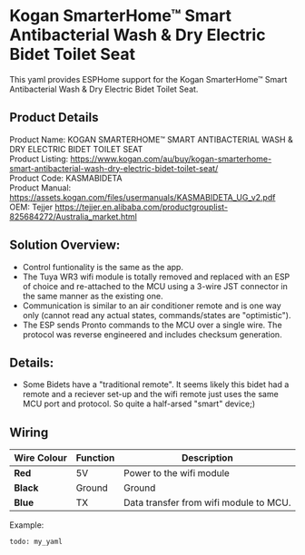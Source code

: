# Kogan SmarterHome™ Smart Antibacterial Wash & Dry Electric Bidet Toilet Seat

This yaml provides ESPHome support for the Kogan SmarterHome™ Smart Antibacterial Wash & Dry Electric Bidet Toilet Seat.  

## Product Details
Product Name:      KOGAN SMARTERHOME™ SMART ANTIBACTERIAL WASH & DRY ELECTRIC BIDET TOILET SEAT  
Product Listing:   https://www.kogan.com/au/buy/kogan-smarterhome-smart-antibacterial-wash-dry-electric-bidet-toilet-seat/  
Product Code:      KASMABIDETA  
Product Manual:    https://assets.kogan.com/files/usermanuals/KASMABIDETA_UG_v2.pdf
OEM:               Tejjer https://tejjer.en.alibaba.com/productgrouplist-825684272/Australia_market.html

## Solution Overview:
* Control funtionality is the same as the app.
* The Tuya WR3 wifi module is totally removed and replaced with an ESP of choice and re-attached to the MCU using a 3-wire JST connector in the same manner as the existing one.  
* Communication is similar to an air conditioner remote and is one way only (cannot read any actual states, commands/states are "optimistic").  
* The ESP sends Pronto commands to the MCU over a single wire. The protocol was reverse engineered and includes checksum generation.

## Details:
* Some Bidets have a "traditional remote". It seems likely this bidet had a remote and a reciever set-up and the wifi remote just uses the same MCU port and protocol. So quite a half-arsed "smart" device;)


## Wiring
| **Wire Colour** | **Function** | **Description**                         |
|-----------------|--------------|-----------------------------------------|
| **Red**         | 5V           | Power to the wifi module                |
| **Black**       | Ground       | Ground                                  |
| **Blue**        | TX           | Data transfer from wifi module to MCU.  |



Example:

```
todo: my_yaml

```
